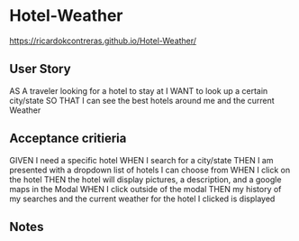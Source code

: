 # Hotel-Weather
https://ricardokcontreras.github.io/Hotel-Weather/

## User Story

AS A traveler looking for a hotel to stay at
I WANT to look up a certain city/state
SO THAT I can see the best hotels around me and the current Weather




## Acceptance critieria
GIVEN I need a specific hotel
WHEN I search for a city/state
THEN I am presented with a dropdown list of hotels I can choose from
WHEN I click on the hotel
THEN the hotel will display pictures, a description, and a google maps in the Modal
WHEN I click outside of the modal
THEN my history of my searches and the current weather for the hotel I clicked is displayed

## Notes
